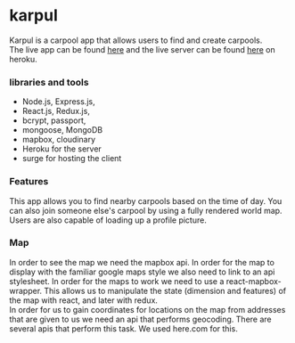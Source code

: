 # karpul

Karpul is a carpool app that allows users to find and create carpools.   
The live app can be found [here](http://karpul-client.surge.sh/) and the live server can be found [here](https://karpul-server.herokuapp.com/) on heroku.

### libraries and tools

- Node.js, Express.js,
- React.js, Redux.js,
- bcrypt, passport,
- mongoose, MongoDB
- mapbox, cloudinary
- Heroku for the server
- surge for hosting the client

### Features

This app allows you to find nearby carpools based on the time of day.
You can also join someone else's carpool by using a fully rendered world map.
Users are also capable of loading up a profile picture.

### Map

In order to see the map we need the mapbox api. In order for the map to display with the familiar google maps style we also need to link to an api stylesheet.
In order for the maps to work we need to use a react-mapbox-wrapper.
This allows us to manipulate the state (dimension and features) of the map with react, and later with redux.  
In order for us to gain coordinates for locations on the map from addresses that are given to us we need an api that performs geocoding. There are several apis that perform this task. We used here.com for this.

